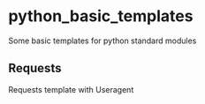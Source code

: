 # python_basic_templates
Some basic templates for python standard modules

## Requests
Requests template with Useragent
